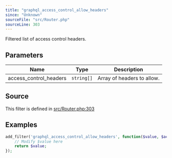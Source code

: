 ```yaml
---
title: "graphql_access_control_allow_headers"
since: "Unknown"
sourceFile: "src/Router.php"
sourceLine: 303
---
```



Filtered list of access control headers.

## Parameters

| Name | Type | Description |
|------|------|-------------|
| access_control_headers | `string[]` | Array of headers to allow. |




## Source

This filter is defined in [src/Router.php:303](https://github.com/wp-graphql/wp-graphql/blob/develop/src/Router.php#L303)


## Examples

```php
add_filter('graphql_access_control_allow_headers', function($value, $access_control_headers) {
    // Modify $value here
    return $value;
});
```